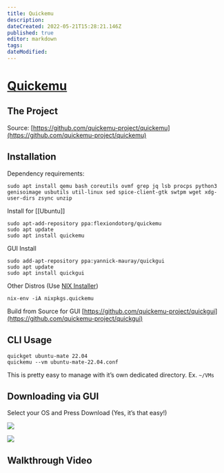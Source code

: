 ```yaml
---
title: Quickemu
description: 
dateCreated: 2022-05-21T15:28:21.146Z
published: true
editor: markdown
tags: 
dateModified: 
---
```

# [Quickemu](https://christitus.com/quickemu/ "See on original website")

## The Project

Source: [https://github.com/quickemu-project/quickemu](https://github.com/quickemu-project/quickemu)

## Installation

Dependency requirements:

```
sudo apt install qemu bash coreutils ovmf grep jq lsb procps python3 genisoimage usbutils util-linux sed spice-client-gtk swtpm wget xdg-user-dirs zsync unzip
```

Install for [[Ubuntu]]

```
sudo apt-add-repository ppa:flexiondotorg/quickemu
sudo apt update
sudo apt install quickemu
```

GUI Install

```
sudo add-apt-repository ppa:yannick-mauray/quickgui
sudo apt update
sudo apt install quickgui
```

Other Distros (Use [NIX Installer](https://christitus.com/nix-package-manager/))

```
nix-env -iA nixpkgs.quickemu
```

Build from Source for GUI [https://github.com/quickemu-project/quickgui](https://github.com/quickemu-project/quickgui)

## CLI Usage

```
quickget ubuntu-mate 22.04
quickemu --vm ubuntu-mate-22.04.conf
```

This is pretty easy to manage with it’s own dedicated directory. Ex. `~/VMs`

## Downloading via GUI

Select your OS and Press Download (Yes, it’s that easy!)

![](https://christitus.com/images/2022/quickemu/quickgui.png)

![](https://christitus.com/images/2022/quickemu/kubuntu-download.png)

## Walkthrough Video